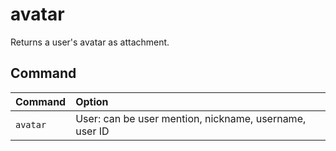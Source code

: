 # avatar
Returns a user's avatar as attachment.

## Command
| Command  | Option                                                 |
| :------- | :----------------------------------------------------- |
| `avatar` | User: can be user mention, nickname, username, user ID |

